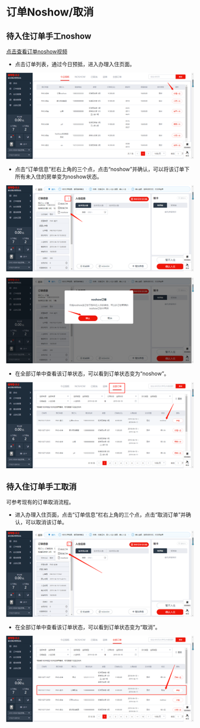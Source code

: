 # 订单Noshow/取消

## 待入住订单手工noshow

[点击查看订单noshow视频](http://crs-pms-vidio.oss-cn-beijing.aliyuncs.com/%E5%A4%9C%E5%AE%A1-%E6%95%B4%E5%8D%95noshow.mp4)

* 点击订单列表，通过今日预抵，进入办理入住页面。

![](../../.gitbook/assets/image%20%28327%29.png)

* 点击“订单信息”栏右上角的三个点，点击“noshow”并确认，可以将该订单下所有未入住的房单变为noshow状态。

![](../../.gitbook/assets/image%20%28410%29.png)

![](../../.gitbook/assets/image%20%28644%29.png)

* 在全部订单中查看该订单状态，可以看到订单状态变为“noshow”。

![](../../.gitbook/assets/image%20%28127%29.png)

## 待入住订单手工取消

可参考现有的订单取消流程。

* 进入办理入住页面，点击“订单信息”栏右上角的三个点，点击“取消订单”并确认，可以取消该订单。

![](../../.gitbook/assets/image%20%28344%29.png)

* 在全部订单中查看该订单状态，可以看到订单状态变为“取消”。

![](../../.gitbook/assets/image%20%28261%29.png)

### 


